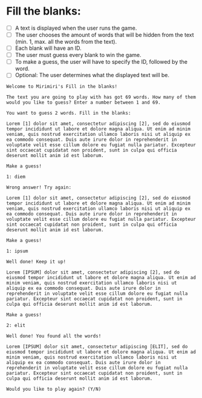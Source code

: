 # Fill the blanks: 
- [ ] A text is displayed when the user runs the game.
- [ ] The user chooses the amount of words that will be hidden from the text (min. 1, max. all the words from the text). 
- [ ] Each blank will have an ID.
- [ ] The user must guess every blank to win the game.
- [ ] To make a guess, the user will have to specify the ID, followed by the word.
- [ ] Optional: The user determines what the displayed text will be. 

```
Welcome to Mirimiri's Fill in the blanks!

The text you are going to play with has got 69 words. How many of them would you like to guess? Enter a number between 1 and 69.

```

```
You want to guess 2 words. Fill in the blanks: 

Lorem [1] dolor sit amet, consectetur adipiscing [2], sed do eiusmod tempor incididunt ut labore et dolore magna aliqua. Ut enim ad minim veniam, quis nostrud exercitation ullamco laboris nisi ut aliquip ex ea commodo consequat. Duis aute irure dolor in reprehenderit in voluptate velit esse cillum dolore eu fugiat nulla pariatur. Excepteur sint occaecat cupidatat non proident, sunt in culpa qui officia deserunt mollit anim id est laborum.

Make a guess!

1: diem
```

```
Wrong answer! Try again: 

Lorem [1] dolor sit amet, consectetur adipiscing [2], sed do eiusmod tempor incididunt ut labore et dolore magna aliqua. Ut enim ad minim veniam, quis nostrud exercitation ullamco laboris nisi ut aliquip ex ea commodo consequat. Duis aute irure dolor in reprehenderit in voluptate velit esse cillum dolore eu fugiat nulla pariatur. Excepteur sint occaecat cupidatat non proident, sunt in culpa qui officia deserunt mollit anim id est laborum.

Make a guess!

1: ipsum
```

```
Well done! Keep it up!

Lorem [IPSUM] dolor sit amet, consectetur adipiscing [2], sed do eiusmod tempor incididunt ut labore et dolore magna aliqua. Ut enim ad minim veniam, quis nostrud exercitation ullamco laboris nisi ut aliquip ex ea commodo consequat. Duis aute irure dolor in reprehenderit in voluptate velit esse cillum dolore eu fugiat nulla pariatur. Excepteur sint occaecat cupidatat non proident, sunt in culpa qui officia deserunt mollit anim id est laborum.

Make a guess!

2: elit
```

```
Well done! You found all the words!

Lorem [IPSUM] dolor sit amet, consectetur adipiscing [ELIT], sed do eiusmod tempor incididunt ut labore et dolore magna aliqua. Ut enim ad minim veniam, quis nostrud exercitation ullamco laboris nisi ut aliquip ex ea commodo consequat. Duis aute irure dolor in reprehenderit in voluptate velit esse cillum dolore eu fugiat nulla pariatur. Excepteur sint occaecat cupidatat non proident, sunt in culpa qui officia deserunt mollit anim id est laborum.

Would you like to play again? (Y/N)
```